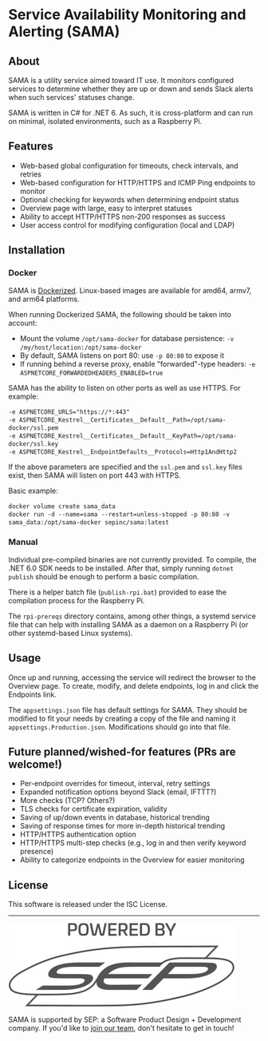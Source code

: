 # Service Availability Monitoring and Alerting (SAMA)

## About

SAMA is a utility service aimed toward IT use. It monitors configured services to determine whether they are up or down and sends Slack alerts when such services' statuses change.

SAMA is written in C# for .NET 6. As such, it is cross-platform and can run on minimal, isolated environments, such as a Raspberry Pi.

## Features

- Web-based global configuration for timeouts, check intervals, and retries
- Web-based configuration for HTTP/HTTPS and ICMP Ping endpoints to monitor
- Optional checking for keywords when determining endpoint status
- Overview page with large, easy to interpret statuses
- Ability to accept HTTP/HTTPS non-200 responses as success
- User access control for modifying configuration (local and LDAP)

## Installation

### Docker

SAMA is [Dockerized](https://hub.docker.com/r/sepinc/sama). Linux-based images are available for amd64, armv7, and arm64 platforms.

When running Dockerized SAMA, the following should be taken into account:

- Mount the volume `/opt/sama-docker` for database persistence: `-v /my/host/location:/opt/sama-docker`
- By default, SAMA listens on port 80: use `-p 80:80` to expose it
- If running behind a reverse proxy, enable "forwarded"-type headers: `-e ASPNETCORE_FORWARDEDHEADERS_ENABLED=true`

SAMA has the ability to listen on other ports as well as use HTTPS. For example:

```
-e ASPNETCORE_URLS="https://*:443"
-e ASPNETCORE_Kestrel__Certificates__Default__Path=/opt/sama-docker/ssl.pem
-e ASPNETCORE_Kestrel__Certificates__Default__KeyPath=/opt/sama-docker/ssl.key
-e ASPNETCORE_Kestrel__EndpointDefaults__Protocols=Http1AndHttp2
```

If the above parameters are specified and the `ssl.pem` and `ssl.key` files exist, then SAMA will listen on port 443 with HTTPS.

Basic example:

```
docker volume create sama_data
docker run -d --name=sama --restart=unless-stopped -p 80:80 -v sama_data:/opt/sama-docker sepinc/sama:latest
```

### Manual

Individual pre-compiled binaries are not currently provided. To compile, the .NET 6.0 SDK needs to be installed. After that, simply running `dotnet publish` should be enough to perform a basic compilation.

There is a helper batch file (`publish-rpi.bat`) provided to ease the compilation process for the Raspberry Pi.

The `rpi-prereqs` directory contains, among other things, a systemd service file that can help with installing SAMA as a daemon on a Raspberry Pi (or other systemd-based Linux systems).

## Usage

Once up and running, accessing the service will redirect the browser to the Overview page. To create, modify, and delete endpoints, log in and click the Endpoints link.

The `appsettings.json` file has default settings for SAMA. They should be modified to fit your needs by creating a copy of the file and naming it `appsettings.Production.json`. Modifications should go into that file.

## Future planned/wished-for features (PRs are welcome!)

- Per-endpoint overrides for timeout, interval, retry settings
- Expanded notification options beyond Slack (email, IFTTT?)
- More checks (TCP? Others?)
- TLS checks for certificate expiration, validity
- Saving of up/down events in database, historical trending
- Saving of response times for more in-depth historical trending
- HTTP/HTTPS authentication option
- HTTP/HTTPS multi-step checks (e.g., log in and then verify keyword presence)
- Ability to categorize endpoints in the Overview for easier monitoring

## License

This software is released under the ISC License.

---

[![Powered by SEP logo](https://raw.githubusercontent.com/sep/assets/master/images/powered-by-sep.svg?sanitize=true)](https://www.sep.com)

SAMA is supported by SEP: a Software Product Design + Development company. If you'd like to [join our team](https://sep.com/careers-at-sep/open-positions/), don't hesitate to get in touch!
